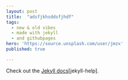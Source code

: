 ```yaml
---
layout: post
title:  "adsfjkhsddsfjhdf"
tags:
  - new & old vibes
  - made with jekyll
  - and githubpages
hero: 'https://source.unsplash.com/user/jmzx'
published: true

---
```


Check out the [Jekyll docs][jekyll][jekyll-help].

[jekyll]:      http://jekyllrb.com
[jekyll-gh]:   https://github.com/jekyll/jekyll
